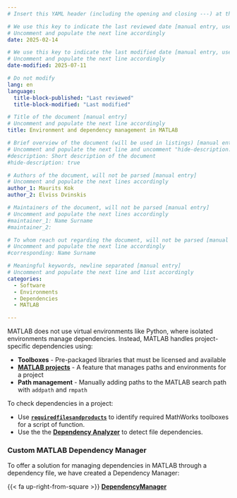 ```yaml
---
# Insert this YAML header (including the opening and closing ---) at the beginning of the document and fill it out accordingly

# We use this key to indicate the last reviewed date [manual entry, use YYYY-MM-DD]
# Uncomment and populate the next line accordingly
date: 2025-02-14

# We use this key to indicate the last modified date [manual entry, use YYYY-MM-DD]
# Uncomment and populate the next line accordingly
date-modified: 2025-07-11

# Do not modify
lang: en
language: 
  title-block-published: "Last reviewed"
  title-block-modified: "Last modified"

# Title of the document [manual entry]
# Uncomment and populate the next line accordingly
title: Environment and dependency management in MATLAB

# Brief overview of the document (will be used in listings) [manual entry]
# Uncomment and populate the next line and uncomment "hide-description: true".
#description: Short description of the document
#hide-description: true

# Authors of the document, will not be parsed [manual entry]
# Uncomment and populate the next lines accordingly
author_1: Maurits Kok
author_2: Elviss Dvinskis

# Maintainers of the document, will not be parsed [manual entry]
# Uncomment and populate the next lines accordingly
#maintainer_1: Name Surname
#maintainer_2:

# To whom reach out regarding the document, will not be parsed [manual entry]
# Uncomment and populate the next line accordingly
#corresponding: Name Surname

# Meaningful keywords, newline separated [manual entry]
# Uncomment and populate the next line and list accordingly
categories: 
  - Software
  - Environments
  - Dependencies
  - MATLAB

---
```


MATLAB does not use virtual environments like Python, where isolated environments manage dependencies. Instead, MATLAB handles project-specific dependencies using:

- **Toolboxes** - Pre-packaged libraries that must be licensed and available
- [**MATLAB projects**](https://mathworks.com/help/matlab/projects.html) - A feature that manages paths and environments for a project
- **Path management** - Manually adding paths to the MATLAB search path with `addpath` and `rmpath`

To check dependencies in a project:

- Use [**`requiredfilesandproducts`**](https://nl.mathworks.com/help/matlab/ref/matlab.codetools.requiredfilesandproducts.html) to identify required MathWorks toolboxes for a script of function.
- Use the the [**Dependency Analyzer**](https://nl.mathworks.com/help/matlab/matlab_prog/analyze-project-dependencies.html) to detect file dependencies.


### Custom MATLAB Dependency Manager

To offer a solution for managing dependencies in MATLAB through a dependency file, we have created a Dependency Manager: 

{{< fa up-right-from-square >}} [**DependencyManager**](https://github.com/TU-Delft-DCC/matlab_dependency_manager)
